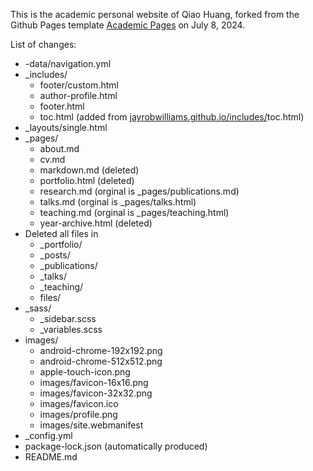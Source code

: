 
This is the academic personal website of Qiao Huang, forked from the Github Pages template [Academic Pages](https://github.com/academicpages/academicpages.github.io) on July 8, 2024.

List of changes:
- -data/navigation.yml
- _includes/
  - footer/custom.html
  - author-profile.html
  - footer.html
  - toc.html (added from [jayrobwilliams.github.io/includes/](https://github.com/jayrobwilliams/jayrobwilliams.github.io/tree/master/_includes)toc.html)
- _layouts/single.html
- _pages/
  - about.md
  - cv.md
  - markdown.md (deleted)
  - portfolio.html (deleted)
  - research.md (orginal is _pages/publications.md)
  - talks.md (orginal is _pages/talks.html)
  - teaching.md (orginal is _pages/teaching.html)
  - year-archive.html (deleted)
- Deleted all files in 
  - _portfolio/
  - _posts/
  - _publications/
  - _talks/
  - _teaching/
  - files/
- _sass/
  - _sidebar.scss
  - _variables.scss
- images/
  - android-chrome-192x192.png
  - android-chrome-512x512.png
  - apple-touch-icon.png
  - images/favicon-16x16.png
  - images/favicon-32x32.png
  - images/favicon.ico
  - images/profile.png
  - images/site.webmanifest
- _config.yml
- package-lock.json (automatically produced)
- README.md